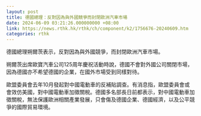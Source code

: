 ```yaml
---
layout: post
title: 德國總理：反對因為與外國競爭而封閉歐洲汽車市場
date: 2024-06-09 03:21:26.000000000 +08:00
link: https://news.rthk.hk/rthk/ch/component/k2/1756676-20240609.htm
categories: rthk
---
```


德國總理朔爾茨表示，反對因為與外國競爭，而封閉歐洲汽車市場。

朔爾茨出席歐寶汽車公司125周年慶祝活動時說，德國不會對外國公司關閉市場，因為德國亦不希望德國的企業，在國外市場受到同樣對待。

歐盟委員會去年10月發起對中國電動車的反補貼調查。有消息指，歐盟委員會或會效仿美國，對中國電動車加徵關稅。德國多名部長日前都表示，對中國電動車加徵關稅，無法保護歐洲相關產業發展，只會傷及德國企業、德國經濟，以及公平競爭的國際貿易環境。
